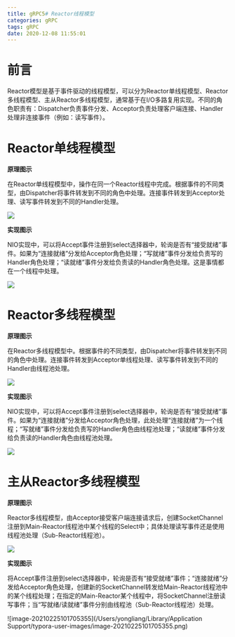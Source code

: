 ```yaml
---
title: gRPC5# Reactor线程模型
categories: gRPC
tags: gRPC
date: 2020-12-08 11:55:01
---
```




# 前言

Reactor模型是基于事件驱动的线程模型，可以分为Reactor单线程模型、Reactor多线程模型、主从Reactor多线程模型，通常基于在I/O多路复用实现。不同的角色职责有：Dispatcher负责事件分发、Acceptor负责处理客户端连接、Handler处理非连接事件（例如：读写事件）。



<!--more-->



# Reactor单线程模型



**原理图示**

在Reactor单线程模型中，操作在同一个Reactor线程中完成。根据事件的不同类型，由Dispatcher将事件转发到不同的角色中处理。连接事件转发到Acceptor处理、读写事件转发到不同的Handler处理。



![](https://gitee.com/laoliangcode/md-picture/raw/master/img/20210225101450.png)



**实现图示**

NIO实现中，可以将Accept事件注册到select选择器中，轮询是否有“接受就绪”事件。如果为“连接就绪”分发给Acceptor角色处理；“写就绪”事件分发给负责写的Handler角色处理；“读就绪”事件分发给负责读的Handler角色处理。这是事情都在一个线程中处理。



![](https://gitee.com/laoliangcode/md-picture/raw/master/img/20210225101514.png)



# Reactor多线程模型

**原理图示**

在Reactor多线程模型中。根据事件的不同类型，由Dispatcher将事件转发到不同的角色中处理。连接事件转发到Acceptor单线程处理、读写事件转发到不同的Handler由线程池处理。



![](https://gitee.com/laoliangcode/md-picture/raw/master/img/20210225101546.png)



**实现图示**

NIO实现中，可以将Accept事件注册到select选择器中，轮询是否有“接受就绪”事件。如果为“连接就绪”分发给Acceptor角色处理，此处处理“连接就绪”为一个线程；“写就绪”事件分发给负责写的Handler角色由线程池处理；“读就绪”事件分发给负责读的Handler角色由线程池处理。



![](https://gitee.com/laoliangcode/md-picture/raw/master/img/20210225101604.png)



# **主从Reactor多线程模型**

**原理图示**

Reactor多线程模型，由Acceptor接受客户端连接请求后，创建SocketChannel注册到Main-Reactor线程池中某个线程的Select中；具体处理读写事件还是使用线程池处理（Sub-Reactor线程池）。

![](https://gitee.com/laoliangcode/md-picture/raw/master/img/20210225101641.png)



**实现图示**

将Accept事件注册到select选择器中，轮询是否有“接受就绪”事件；“连接就绪”分发给Acceptor角色处理，创建新的SocketChannel转发给Main-Reactor线程池中的某个线程处理；在指定的Main-Reactor某个线程中，将SocketChannel注册读写事件；当“写就绪/读就绪”事件分别由线程池（Sub-Reactor线程池）处理。



![image-20210225101705355](/Users/yongliang/Library/Application Support/typora-user-images/image-20210225101705355.png)









